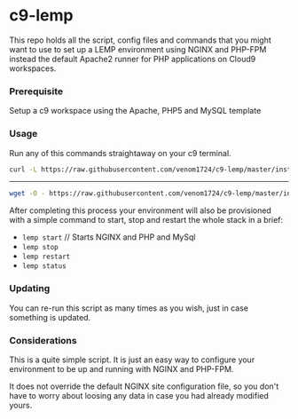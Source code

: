 # c9-lemp

This repo holds all the script, config files and commands that you might want to
use to set up a LEMP environment using NGINX and PHP-FPM instead the default
Apache2 runner for PHP applications on Cloud9 workspaces.

### Prerequisite

Setup a c9 workspace using the Apache, PHP5 and MySQL template

### Usage

Run any of this commands straightaway on your c9 terminal.

``` bash
curl -L https://raw.githubusercontent.com/venom1724/c9-lemp/master/install.sh | bash
```
----
``` bash
wget -O - https://raw.githubusercontent.com/venom1724/c9-lemp/master/install.sh | bash
```

After completing this process your environment will also be provisioned with a
simple command to start, stop and restart the whole stack in a brief:

* `lemp start` // Starts NGINX and PHP and MySql
* `lemp stop`
* `lemp restart`
* `lemp status`

### Updating

You can re-run this script as many times as you wish, just in case something is updated.


### Considerations

This is a quite simple script. It is just an easy way to configure your environment
to be up and running with NGINX and PHP-FPM.

It does not override the default NGINX site configuration file, so you don't have to
worry about loosing any data in case you had already modified yours.
